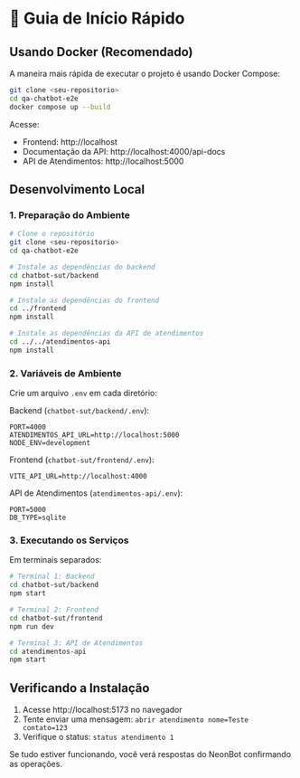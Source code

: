 # 🚀 Guia de Início Rápido

## Usando Docker (Recomendado)

A maneira mais rápida de executar o projeto é usando Docker Compose:

```bash
git clone <seu-repositorio>
cd qa-chatbot-e2e
docker compose up --build
```

Acesse:
- Frontend: http://localhost
- Documentação da API: http://localhost:4000/api-docs
- API de Atendimentos: http://localhost:5000

## Desenvolvimento Local

### 1. Preparação do Ambiente

```bash
# Clone o repositório
git clone <seu-repositorio>
cd qa-chatbot-e2e

# Instale as dependências do backend
cd chatbot-sut/backend
npm install

# Instale as dependências do frontend
cd ../frontend
npm install

# Instale as dependências da API de atendimentos
cd ../../atendimentos-api
npm install
```

### 2. Variáveis de Ambiente

Crie um arquivo `.env` em cada diretório:

Backend (`chatbot-sut/backend/.env`):
```env
PORT=4000
ATENDIMENTOS_API_URL=http://localhost:5000
NODE_ENV=development
```

Frontend (`chatbot-sut/frontend/.env`):
```env
VITE_API_URL=http://localhost:4000
```

API de Atendimentos (`atendimentos-api/.env`):
```env
PORT=5000
DB_TYPE=sqlite
```

### 3. Executando os Serviços

Em terminais separados:

```bash
# Terminal 1: Backend
cd chatbot-sut/backend
npm start

# Terminal 2: Frontend
cd chatbot-sut/frontend
npm run dev

# Terminal 3: API de Atendimentos
cd atendimentos-api
npm start
```

## Verificando a Instalação

1. Acesse http://localhost:5173 no navegador
2. Tente enviar uma mensagem: `abrir atendimento nome=Teste contato=123`
3. Verifique o status: `status atendimento 1`

Se tudo estiver funcionando, você verá respostas do NeonBot confirmando as operações.